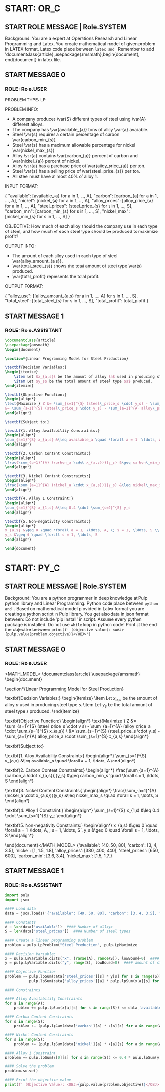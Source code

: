 # START: OR_C 
## START ROLE MESSAGE | Role.SYSTEM 
Background: You are a expert at Operations Research and Linear Programming and Latex. You create mathematical model of given problem in LATEX format. Latex code place between ```latex and ``` Remember to add 'documentclass{article},usepackage{amsmath},begin{document}, end{document} in latex file. 
## START MESSAGE 0 
### ROLE: Role.USER
<DESCRIPTION>
PROBLEM TYPE: LP

PROBLEM INFO:

- A company produces \var{S} different types of steel using \var{A} different alloys.
- The company has \var{available_{a}} tons of alloy \var{a} available.
- Steel \var{s} requires a certain percentage of carbon \var{carbon_min_{s}}.
- Steel \var{s} has a maximum allowable percentage for nickel \var{nickel_max_{s}}.
- Alloy \var{a} contains \var{carbon_{a}} percent of carbon and \var{nickel_{a}} percent of nickel.
- Alloy \var{a} has a purchase price of \var{alloy_price_{a}} per ton.
- Steel \var{s} has a selling price of \var{steel_price_{s}} per ton.
- All steel must have at most 40% of alloy 1.

INPUT FORMAT: 

{
"available": [available_{a} for a in 1, ..., A],
"carbon": [carbon_{a} for a in 1, ..., A],
"nickel": [nickel_{a} for a in 1, ..., A],
"alloy_prices": [alloy_price_{a} for a in 1, ..., A],
"steel_prices": [steel_price_{s} for s in 1, ..., S],
"carbon_min": [carbon_min_{s} for s in 1, ..., S],
"nickel_max": [nickel_min_{s} for s in 1, ..., S]
}

OBJECTIVE: How much of each alloy should the company use in each type of steel, and how much of each steel type should be produced to maximize profit?

OUTPUT INFO:

- The amount of each alloy used in each type of steel \var{alloy_amount_{a,s}}.
- \var{total_steel_{s}} shows the total amount of steel type \var{s} produced.
- \var{total_profit} represents the total profit.

OUTPUT FORMAT:

{
    "alloy_use": [[alloy_amount_{a,s} for a in 1, ..., A] for s in 1, ..., S],
    "total_steel": [total_steel_{s} for s in 1, ..., S],
    "total_profit": total_profit
}
</DESCRIPTION>


## START MESSAGE 1 
### ROLE: Role.ASSISTANT
```latex
\documentclass{article}
\usepackage{amsmath}
\begin{document}

\section*{Linear Programming Model for Steel Production}

\textbf{Decision Variables:}
\begin{itemize}
    \item Let $x_{a,s}$ be the amount of alloy $a$ used in producing steel type $s$.
    \item Let $y_s$ be the total amount of steel type $s$ produced.
\end{itemize}

\textbf{Objective Function:}
\begin{align*}
\text{Maximize } Z &= \sum_{s=1}^{S} (steel\_price_s \cdot y_s) - \sum_{a=1}^{A} (alloy\_price_a \cdot \sum_{s=1}^{S} x_{a,s}) \\
&= \sum_{s=1}^{S} (steel\_price_s \cdot y_s) - \sum_{a=1}^{A} alloy\_price_a \cdot \sum_{s=1}^{S} x_{a,s}
\end{align*}

\textbf{Subject to:}

\textbf{1. Alloy Availability Constraints:}
\begin{align*}
\sum_{s=1}^{S} x_{a,s} &\leq available_a \quad \forall a = 1, \ldots, A
\end{align*}

\textbf{2. Carbon Content Constraints:}
\begin{align*}
\frac{\sum_{a=1}^{A} (carbon_a \cdot x_{a,s})}{y_s} &\geq carbon\_min_s \quad \forall s = 1, \ldots, S
\end{align*}

\textbf{3. Nickel Content Constraints:}
\begin{align*}
\frac{\sum_{a=1}^{A} (nickel_a \cdot x_{a,s})}{y_s} &\leq nickel\_max_s \quad \forall s = 1, \ldots, S
\end{align*}

\textbf{4. Alloy 1 Constraint:}
\begin{align*}
\sum_{s=1}^{S} x_{1,s} &\leq 0.4 \cdot \sum_{s=1}^{S} y_s
\end{align*}

\textbf{5. Non-negativity Constraints:}
\begin{align*}
x_{a,s} &\geq 0 \quad \forall a = 1, \ldots, A, \; s = 1, \ldots, S \\
y_s &\geq 0 \quad \forall s = 1, \ldots, S
\end{align*}

\end{document}
```

# START: PY_C 
## START ROLE MESSAGE | Role.SYSTEM 
Background: You are a python programmer in deep knowledge at Pulp python library and Linear Programming. Python code place between ```python and ```. Based on mathematical model provided in Latex format you are creating a python script in Pulp library. You get also data in json format between: <DATA></DATA> Do not include 'pip install' in script. Assume every python package is installed. Do not use `while` loop in python code! Print at the end the objective between <OBJ></OBJ> `print(f' (Objective Value): <OBJ>{pulp.value(problem.objective)}</OBJ>')` 
## START MESSAGE 0 
### ROLE: Role.USER
<MATH_MODEL>
\documentclass{article}
\usepackage{amsmath}
\begin{document}

\section*{Linear Programming Model for Steel Production}

\textbf{Decision Variables:}
\begin{itemize}
    \item Let $x_{a,s}$ be the amount of alloy $a$ used in producing steel type $s$.
    \item Let $y_s$ be the total amount of steel type $s$ produced.
\end{itemize}

\textbf{Objective Function:}
\begin{align*}
\text{Maximize } Z &= \sum_{s=1}^{S} (steel\_price_s \cdot y_s) - \sum_{a=1}^{A} (alloy\_price_a \cdot \sum_{s=1}^{S} x_{a,s}) \\
&= \sum_{s=1}^{S} (steel\_price_s \cdot y_s) - \sum_{a=1}^{A} alloy\_price_a \cdot \sum_{s=1}^{S} x_{a,s}
\end{align*}

\textbf{Subject to:}

\textbf{1. Alloy Availability Constraints:}
\begin{align*}
\sum_{s=1}^{S} x_{a,s} &\leq available_a \quad \forall a = 1, \ldots, A
\end{align*}

\textbf{2. Carbon Content Constraints:}
\begin{align*}
\frac{\sum_{a=1}^{A} (carbon_a \cdot x_{a,s})}{y_s} &\geq carbon\_min_s \quad \forall s = 1, \ldots, S
\end{align*}

\textbf{3. Nickel Content Constraints:}
\begin{align*}
\frac{\sum_{a=1}^{A} (nickel_a \cdot x_{a,s})}{y_s} &\leq nickel\_max_s \quad \forall s = 1, \ldots, S
\end{align*}

\textbf{4. Alloy 1 Constraint:}
\begin{align*}
\sum_{s=1}^{S} x_{1,s} &\leq 0.4 \cdot \sum_{s=1}^{S} y_s
\end{align*}

\textbf{5. Non-negativity Constraints:}
\begin{align*}
x_{a,s} &\geq 0 \quad \forall a = 1, \ldots, A, \; s = 1, \ldots, S \\
y_s &\geq 0 \quad \forall s = 1, \ldots, S
\end{align*}

\end{document}</MATH_MODEL>
<DATA>
{'available': [40, 50, 80], 'carbon': [3, 4, 3.5], 'nickel': [1, 1.5, 1.8], 'alloy_prices': [380, 400, 440], 'steel_prices': [650, 600], 'carbon_min': [3.6, 3.4], 'nickel_max': [1.5, 1.7]}</DATA>


## START MESSAGE 1 
### ROLE: Role.ASSISTANT
```python
import pulp
import json

#### Load data
data = json.loads('{"available": [40, 50, 80], "carbon": [3, 4, 3.5], "nickel": [1, 1.5, 1.8], "alloy_prices": [380, 400, 440], "steel_prices": [650, 600], "carbon_min": [3.6, 3.4], "nickel_max": [1.5, 1.7]}')

#### Constants
A = len(data['available'])  #### Number of alloys
S = len(data['steel_prices'])  #### Number of steel types

#### Create a linear programming problem
problem = pulp.LpProblem("Steel_Production", pulp.LpMaximize)

#### Decision Variables
x = pulp.LpVariable.dicts("x", (range(A), range(S)), lowBound=0)  #### amount of alloy a in steel s
y = pulp.LpVariable.dicts("y", range(S), lowBound=0)  #### amount of steel s produced

#### Objective Function
problem += pulp.lpSum(data['steel_prices'][s] * y[s] for s in range(S)) - \
           pulp.lpSum(data['alloy_prices'][a] * pulp.lpSum(x[a][s] for s in range(S)) for a in range(A))

#### Constraints

#### Alloy Availability Constraints
for a in range(A):
    problem += pulp.lpSum(x[a][s] for s in range(S)) <= data['available'][a]

#### Carbon Content Constraints
for s in range(S):
    problem += (pulp.lpSum(data['carbon'][a] * x[a][s] for a in range(A)) >= data['carbon_min'][s] * y[s]) 

#### Nickel Content Constraints
for s in range(S):
    problem += (pulp.lpSum(data['nickel'][a] * x[a][s] for a in range(A)) <= data['nickel_max'][s] * y[s])

#### Alloy 1 Constraint
problem += pulp.lpSum(x[0][s] for s in range(S)) <= 0.4 * pulp.lpSum(y[s] for s in range(S))

#### Solve the problem
problem.solve()

#### Print the objective value
print(f' (Objective Value): <OBJ>{pulp.value(problem.objective)}</OBJ>')
```

